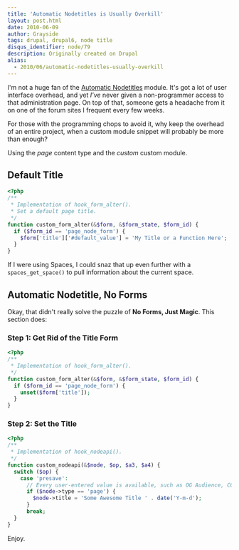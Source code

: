 ```yaml
---
title: 'Automatic Nodetitles is Usually Overkill'
layout: post.html
date: 2010-06-09
author: Grayside
tags: drupal, drupal6, node title
disqus_identifier: node/79
description: Originally created on Drupal
alias:
  - 2010/06/automatic-nodetitles-usually-overkill
---
```


I'm not a huge fan of the [Automatic Nodetitles](http://drupal.org/project/auto_nodetitle) module. It's got a lot of user interface overhead, and yet *I've* never given a non-programmer access to that administration page. On top of that, someone gets a headache from it on one of the forum sites I frequent every few weeks.

For those with the programming chops to avoid it, why keep the overhead of an entire project, when a custom module snippet will probably be more than enough?
<!--break-->
Using the *page* content type and the *custom* custom module.

## Default Title

```php
<?php
/**
 * Implementation of hook_form_alter().
 * Set a default page title.
 */
function custom_form_alter(&$form, &$form_state, $form_id) {
  if ($form_id == 'page_node_form') {
    $form['title']['#default_value'] = 'My Title or a Function Here';
  }
}
```

If I were using Spaces, I could snaz that up even further with a `spaces_get_space()`
to pull information about the current space.

## Automatic Nodetitle, No Forms

Okay, that didn't really solve the puzzle of **No Forms, Just Magic**. This section does:

### Step 1: Get Rid of the Title Form

```php
<?php
/**
 * Implementation of hook_form_alter().
 */
function custom_form_alter(&$form, &$form_state, $form_id) {
  if ($form_id == 'page_node_form') {
    unset($form['title']);
  }
}
```

### Step 2: Set the Title

```php
<?php
/**
 * Implementation of hook_nodeapi().
 */
function custom_nodeapi(&$node, $op, $a3, $a4) {
  switch ($op) {
    case 'presave':
      // Every user-entered value is available, such as OG Audience, CCK Field, and Taxonomy.
      if ($node->type == 'page') {  
        $node->title = 'Some Awesome Title ' . date('Y-m-d');
      }
      break;
  }
}
```

Enjoy.
